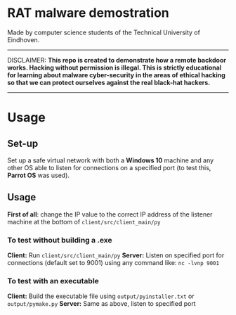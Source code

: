 # RAT malware demostration
Made by computer science students of the Technical University of Eindhoven.

<hr>

DISCLAIMER: **This repo is created to demonstrate how a remote backdoor works. Hacking without permission is illegal. This is strictly educational for learning about malware cyber-security in the areas of ethical hacking so that we can protect ourselves against the real black-hat hackers.**

<hr>

# Usage

## Set-up
Set up a safe virtual network with both a **Windows 10** machine and any other OS able to listen for connections on a specified port (to test this, **Parrot OS** was used).

## Usage
**First of all**: change the IP value to the correct IP address of the listener machine at the bottom of ```client/src/client_main/py```

### To test without building a .exe
**Client:** Run ```client/src/client_main/py```
**Server:** Listen on specified port for connections (default set to 9001) using any command like: ```nc -lvnp 9001```

### To test with an executable
**Client:** Build the executable file using ```output/pyinstaller.txt``` or ```output/pymake.py```
**Server:** Same as above, listen to specified port
